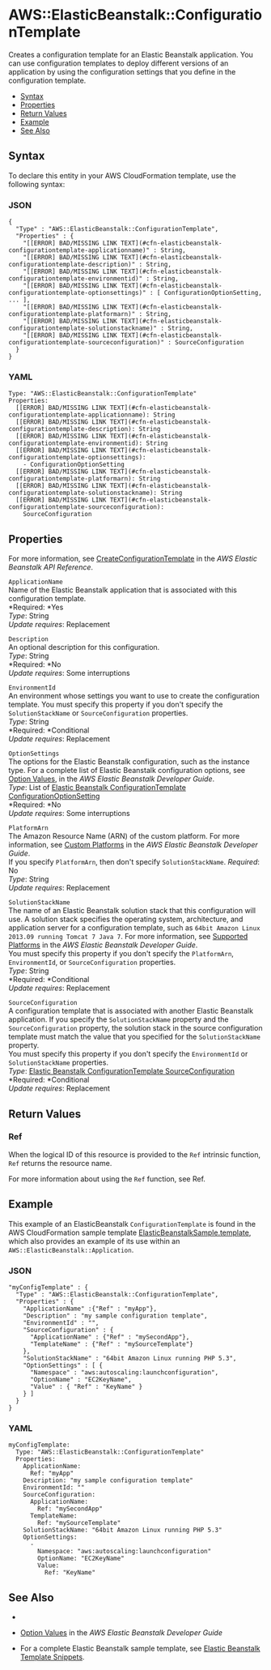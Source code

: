 # AWS::ElasticBeanstalk::ConfigurationTemplate<a name="aws-resource-beanstalk-configurationtemplate"></a>

Creates a configuration template for an Elastic Beanstalk application\. You can use configuration templates to deploy different versions of an application by using the configuration settings that you define in the configuration template\.


+ [Syntax](#aws-resource-elasticbeanstalk-configurationtemplate-syntax)
+ [Properties](#w3ab2c21c10d578b9)
+ [Return Values](#w3ab2c21c10d578c11)
+ [Example](#w3ab2c21c10d578c13)
+ [See Also](#w3ab2c21c10d578c15)

## Syntax<a name="aws-resource-elasticbeanstalk-configurationtemplate-syntax"></a>

To declare this entity in your AWS CloudFormation template, use the following syntax:

### JSON<a name="aws-resource-elasticbeanstalk-configurationtemplate-syntax.json"></a>

```
{
  "Type" : "AWS::ElasticBeanstalk::ConfigurationTemplate",
  "Properties" : {  
    "[[ERROR] BAD/MISSING LINK TEXT](#cfn-elasticbeanstalk-configurationtemplate-applicationname)" : String,
    "[[ERROR] BAD/MISSING LINK TEXT](#cfn-elasticbeanstalk-configurationtemplate-description)" : String,
    "[[ERROR] BAD/MISSING LINK TEXT](#cfn-elasticbeanstalk-configurationtemplate-environmentid)" : String,
    "[[ERROR] BAD/MISSING LINK TEXT](#cfn-elasticbeanstalk-configurationtemplate-optionsettings)" : [ ConfigurationOptionSetting, ... ],
    "[[ERROR] BAD/MISSING LINK TEXT](#cfn-elasticbeanstalk-configurationtemplate-platformarn)" : String,
    "[[ERROR] BAD/MISSING LINK TEXT](#cfn-elasticbeanstalk-configurationtemplate-solutionstackname)" : String,
    "[[ERROR] BAD/MISSING LINK TEXT](#cfn-elasticbeanstalk-configurationtemplate-sourceconfiguration)" : SourceConfiguration
  } 
}
```

### YAML<a name="aws-resource-elasticbeanstalk-configurationtemplate-syntax.yaml"></a>

```
Type: "AWS::ElasticBeanstalk::ConfigurationTemplate"
Properties:
  [[ERROR] BAD/MISSING LINK TEXT](#cfn-elasticbeanstalk-configurationtemplate-applicationname): String
  [[ERROR] BAD/MISSING LINK TEXT](#cfn-elasticbeanstalk-configurationtemplate-description): String
  [[ERROR] BAD/MISSING LINK TEXT](#cfn-elasticbeanstalk-configurationtemplate-environmentid): String
  [[ERROR] BAD/MISSING LINK TEXT](#cfn-elasticbeanstalk-configurationtemplate-optionsettings):
    - ConfigurationOptionSetting
  [[ERROR] BAD/MISSING LINK TEXT](#cfn-elasticbeanstalk-configurationtemplate-platformarn): String
  [[ERROR] BAD/MISSING LINK TEXT](#cfn-elasticbeanstalk-configurationtemplate-solutionstackname): String
  [[ERROR] BAD/MISSING LINK TEXT](#cfn-elasticbeanstalk-configurationtemplate-sourceconfiguration):
    SourceConfiguration
```

## Properties<a name="w3ab2c21c10d578b9"></a>

For more information, see [ CreateConfigurationTemplate](http://docs.aws.amazon.com/elasticbeanstalk/latest/api/API_CreateConfigurationTemplate.html) in the *AWS Elastic Beanstalk API Reference*\.

`ApplicationName`  
Name of the Elastic Beanstalk application that is associated with this configuration template\.  
*Required: *Yes  
*Type*: String  
*Update requires*: Replacement

`Description`  
An optional description for this configuration\.  
*Type*: String  
*Required: *No  
*Update requires*: Some interruptions

`EnvironmentId`  
An environment whose settings you want to use to create the configuration template\. You must specify this property if you don't specify the `SolutionStackName` or `SourceConfiguration` properties\.  
*Type*: String  
*Required: *Conditional  
*Update requires*: Replacement

`OptionSettings`  
The options for the Elastic Beanstalk configuration, such as the instance type\. For a complete list of Elastic Beanstalk configuration options, see [ Option Values](http://docs.aws.amazon.com/elasticbeanstalk/latest/dg/command-options.html), in the *AWS Elastic Beanstalk Developer Guide*\.  
*Type*: List of [Elastic Beanstalk ConfigurationTemplate ConfigurationOptionSetting](aws-properties-elasticbeanstalk-configurationtemplate-configurationoptionsetting.md)   
*Required: *No  
*Update requires*: Some interruptions

`PlatformArn`  
The Amazon Resource Name \(ARN\) of the custom platform\. For more information, see [ Custom Platforms](http://docs.aws.amazon.com/elasticbeanstalk/latest/dg/custom-platforms.html) in the *AWS Elastic Beanstalk Developer Guide*\.  
If you specify `PlatformArn`, then don't specify `SolutionStackName`\.
 *Required*: No  
 *Type*: String  
 *Update requires*: Replacement 

`SolutionStackName`  
The name of an Elastic Beanstalk solution stack that this configuration will use\. A solution stack specifies the operating system, architecture, and application server for a configuration template, such as `64bit Amazon Linux 2013.09 running Tomcat 7 Java 7`\. For more information, see [Supported Platforms](http://docs.aws.amazon.com/elasticbeanstalk/latest/dg/concepts.platforms.html) in the *AWS Elastic Beanstalk Developer Guide*\.  
You must specify this property if you don't specify the `PlatformArn`, `EnvironmentId`, or `SourceConfiguration` properties\.  
*Type*: String  
*Required: *Conditional  
*Update requires*: Replacement

`SourceConfiguration`  
A configuration template that is associated with another Elastic Beanstalk application\. If you specify the `SolutionStackName` property and the `SourceConfiguration` property, the solution stack in the source configuration template must match the value that you specified for the `SolutionStackName` property\.  
You must specify this property if you don't specify the `EnvironmentId` or `SolutionStackName` properties\.  
*Type*: [Elastic Beanstalk ConfigurationTemplate SourceConfiguration](aws-properties-beanstalk-configurationtemplate-sourceconfiguration.md)  
*Required: *Conditional  
*Update requires*: Replacement

## Return Values<a name="w3ab2c21c10d578c11"></a>

### Ref<a name="w3ab2c21c10d578c11b2"></a>

When the logical ID of this resource is provided to the `Ref` intrinsic function, `Ref` returns the resource name\.

For more information about using the `Ref` function, see Ref\.

## Example<a name="w3ab2c21c10d578c13"></a>

This example of an ElasticBeanstalk `ConfigurationTemplate` is found in the AWS CloudFormation sample template [ElasticBeanstalkSample\.template](https://s3.amazonaws.com/cloudformation-templates-us-east-1/ElasticBeanstalkSample.template), which also provides an example of its use within an `AWS::ElasticBeanstalk::Application`\.

### JSON<a name="aws-resource-elasticbeanstalk-configurationtemplate-example.json"></a>

```
"myConfigTemplate" : { 
  "Type" : "AWS::ElasticBeanstalk::ConfigurationTemplate",
  "Properties" : {
    "ApplicationName" :{"Ref" : "myApp"},
    "Description" : "my sample configuration template",
    "EnvironmentId" : "",
    "SourceConfiguration" : {
      "ApplicationName" : {"Ref" : "mySecondApp"},
      "TemplateName" : {"Ref" : "mySourceTemplate"}
    }, 
    "SolutionStackName" : "64bit Amazon Linux running PHP 5.3",
    "OptionSettings" : [ {
      "Namespace" : "aws:autoscaling:launchconfiguration",
      "OptionName" : "EC2KeyName",
      "Value" : { "Ref" : "KeyName" }
    } ]
  }
}
```

### YAML<a name="aws-resource-elasticbeanstalk-configurationtemplate-example.yaml"></a>

```
myConfigTemplate: 
  Type: "AWS::ElasticBeanstalk::ConfigurationTemplate"
  Properties: 
    ApplicationName: 
      Ref: "myApp"
    Description: "my sample configuration template"
    EnvironmentId: ""
    SourceConfiguration: 
      ApplicationName: 
        Ref: "mySecondApp"
      TemplateName: 
        Ref: "mySourceTemplate"
    SolutionStackName: "64bit Amazon Linux running PHP 5.3"
    OptionSettings: 
      - 
        Namespace: "aws:autoscaling:launchconfiguration"
        OptionName: "EC2KeyName"
        Value: 
          Ref: "KeyName"
```

## See Also<a name="w3ab2c21c10d578c15"></a>

+ 

+ [Option Values](http://docs.aws.amazon.com/elasticbeanstalk/latest/dg/command-options.html) in the *AWS Elastic Beanstalk Developer Guide*

+ For a complete Elastic Beanstalk sample template, see [Elastic Beanstalk Template Snippets](quickref-elasticbeanstalk.md)\.